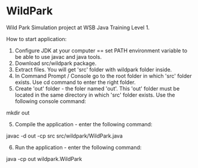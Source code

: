 # WildPark 

Wild Park Simulation project at WSB Java Training Level 1.

How to start application:
1. Configure JDK at your computer == set PATH environment variable to be able to use javac and java tools. 
2. Download src/wildpark package.
3. Extract files. You will get 'src' folder with wildpark folder inside.
4. In Command Prompt / Console go to the root folder in which 'src' folder exists. Use cd command to enter the right folder.
5. Create 'out' folder - the foler named 'out'. This 'out' folder must be located in the same directory in which 'src' folder exists. Use the following console command: 


mkdir out  


5. Compile the application - enter the following command:


javac -d out -cp src src/wildpark/WildPark.java


6. Run the application - enter the following command:


java -cp out wildpark.WildPark









